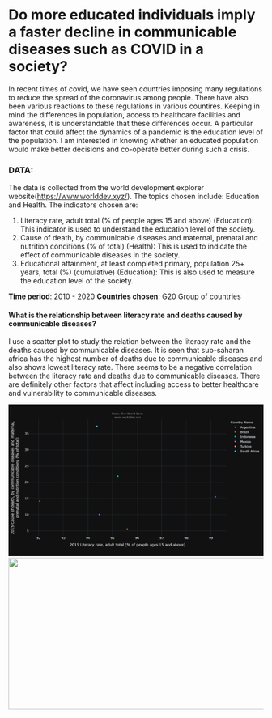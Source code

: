 # Do more educated individuals imply a faster decline in communicable diseases such as COVID in a society?

In recent times of covid, we have seen countries imposing many regulations to reduce the spread of the coronavirus among people. There have also been various reactions to these regulations in various countires. Keeping in mind the differences in population, access to healthcare facilities and awareness, it is understandable that these differences occur. A particular factor that could affect the dynamics of a pandemic is the education level of the population. I am interested in knowing whether an educated population would make better decisions and co-operate better during such a crisis. 

### DATA:
The data is collected from the world development explorer website(https://www.worlddev.xyz/). The topics chosen include: Education and Health. 
The indicators chosen are:
1. Literacy rate, adult total (% of people ages 15 and above) (Education):  This indicator is used to understand the education level of the society.
2. Cause of death, by communicable diseases and maternal, prenatal and nutrition conditions (% of total) (Health):  This is used to indicate the effect of communicable diseases in the society. 
3. Educational attainment, at least completed primary, population 25+ years, total (%) (cumulative) (Education): This is also used to measure the education level of the society. 

**Time period**: 2010 - 2020
**Countries chosen**: G20 Group of countries

#### What is the relationship between literacy rate and deaths caused by communicable diseases?

I use a scatter plot to study the relation between the literacy rate and the deaths caused by communicable diseases. It is seen that sub-saharan africa has the highest number of deaths due to communicable diseases and also shows lowest literacy rate. There seems to be a negative correlation between the literacy rate and deaths due to communicable diseases. There are definitely other factors that affect including access to better healthcare and vulnerability to communicable diseases. 

<img src="data690_world_dev/charts/causeofdeathVSliteracyrate.png"  width="600" height="300">

<img src=""  width="600" height="300">

